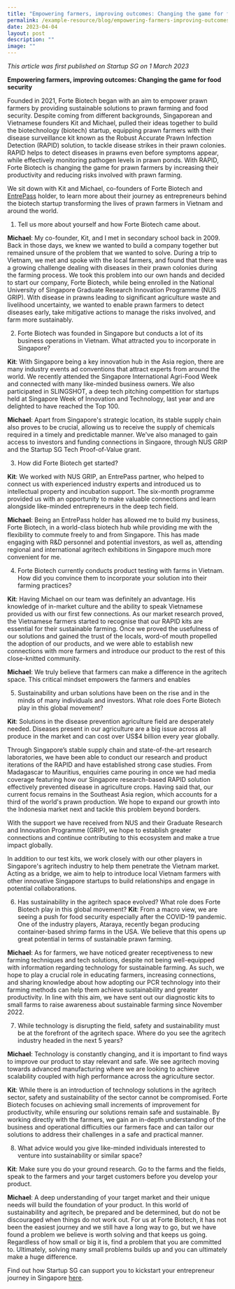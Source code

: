 ```yaml
---
title: "Empowering farmers, improving outcomes: Changing the game for food security"
permalink: /example-resource/blog/empowering-farmers-improving-outcomes/
date: 2023-04-04
layout: post
description: ""
image: ""
---
```

*This article was first published on Startup SG on 1 March 2023*

**Empowering farmers, improving outcomes: Changing the game for food security**

Founded in 2021, Forte Biotech began with an aim to empower prawn farmers by providing sustainable solutions to prawn farming and food security. Despite coming from different backgrounds, Singaporean and Vietnamese founders Kit
and Michael, pulled their ideas together to build the biotechnology (biotech) startup, equipping prawn farmers with their disease surveillance kit known as the Robust Accurate Prawn Infection Detection (RAPID) solution, to tackle disease strikes in their prawn colonies. RAPID helps to detect diseases in prawns even before symptoms appear, while effectively monitoring pathogen levels in prawn ponds. With RAPID, Forte Biotech is changing the game for prawn farmers by increasing their productivity and reducing risks involved with prawn farming.

We sit down with Kit and Michael, co-founders of Forte Biotech and [EntrePass](https://www.startupsg.gov.sg/programmes/30813/entrepass) holder, to learn more about their journey as entrepreneurs behind the biotech startup transforming the lives of prawn farmers in Vietnam and around the world.

1. Tell us more about yourself and how Forte Biotech came about. 

**Michael**: My co-founder, Kit, and I met in secondary school back in 2009. Back in those days, we knew we wanted to build a company together but remained unsure of the problem that we wanted to solve. During a trip to Vietnam, we met and spoke with the local farmers, and found that there was a growing challenge dealing with diseases in their prawn colonies during the farming process. We took this problem into our own hands and decided to start our company, Forte Biotech, while being enrolled in the National University of Singapore Graduate Research Innovation Programme (NUS GRIP). With disease in prawns leading to significant agriculture waste and livelihood uncertainty, we wanted to enable prawn farmers to detect diseases early, take mitigative actions to manage the risks involved, and farm more sustainably. 

2. Forte Biotech was founded in Singapore but conducts a lot of its business operations in Vietnam. What attracted you to incorporate in Singapore? 

**Kit**: With Singapore being a key innovation hub in the Asia region, there are many industry events ad conventions that attract experts from around the world. We recently attended the Singapore International Agri-Food Week and connected with many like-minded business owners. We also participated in SLINGSHOT, a deep tech pitching competition for startups held at Singapore Week of Innovation and Technology, last year and are delighted to have reached the Top 100. 

**Michael**: Apart from Singapore's strategic location, its stable supply chain also proves to be crucial, allowing us to receive the supply of chemicals required in a timely and predictable manner. We've also managed to gain access to investors and funding connections in Singaore, through NUS GRIP and the Startup SG Tech Proof-of-Value grant. 

3. How did Forte Biotech get started? 

**Kit**: We worked with NUS GRIP, an EntrePass partner, who helped to connect us with experienced industry experts and introduced us to intellectual property and incubation support. The six-month programme provided us with an opportunity to make valuable connections and learn alongside like-minded entrepreneurs in the deep tech field. 

**Michael**: Being an EntrePass holder has allowed me to build my business, Forte Biotech, in a world-class biotech hub while providing me with the flexibility to commute freely to and from Singapore. This has made engaging with R&D personnel and potential investors, as well as, attending regional and international agritech exhibitions in Singapore much more convenient for me.

4. Forte Biotech currently conducts product testing with farms in Vietnam. How did you convince them to incorporate your solution into their farming practices? 

**Kit**: Having Michael on our team was definitely an advantage. His knowledge of in-market culture and the ability to speak Vietnamese provided us with our first few connections. As our market research proved, the Vietnamese farmers started to recognise that our RAPID kits are essential for their sustainable farming. Once we proved the usefulness of our solutions and gained the trust of the locals, word-of mouth propelled the adoption of our products, and we were able to establish new connections with more farmers and introduce our product to the rest of this close-knitted community. 

**Michael**: We truly believe that farmers can make a difference in the agritech space. This critical mindset empowers the farmers and enables 

5. Sustainability and urban solutions have been on the rise and in the minds of many individuals and investors. What role does Forte Biotech play in this global movement? 

**Kit**: Solutions in the disease prevention agriculture field are desperately needed. Diseases present in our agriculture are a big issue across all produce in the market and can cost over US$4 billion every year globally.

Through Singapore’s stable supply chain and state-of-the-art research laboratories, we have been able to conduct our research and product iterations of the RAPID and have established strong case studies. From Madagascar to Mauritius, enquiries came pouring in once we had media coverage featuring how our Singapore research-based RAPID solution effectively prevented disease in agriculture crops. Having said that, our current focus remains in the Southeast Asia region, which accounts for a third of the world's prawn production. We hope to expand our growth into the Indonesia market next and tackle this problem beyond borders. 

With the support we have received from NUS and their Graduate Research and Innovation Programme (GRIP), we hope to establish greater connections and continue contributing to this ecosystem and make a true impact globally. 

In addition to our test kits, we work closely with our other players in Singapore's agritech industry to help them penetrate the Vietnam market. Acting as a bridge, we aim to help to introduce local Vietnam farmers with other innovative Singapore startups to build relationships and engage in potential collaborations.

6. Has sustainability in the agritech space evolved? What role does Forte Biotech play in this global movement? 
**Kit**: From a macro view, we are seeing a push for food security especially after the COVID-19 pandemic. One of the industry players, Ataraya, recently began producing container-based shrimp farms in the USA. We believe that this opens up great potential in terms of sustainable prawn farming.

**Michael**: As for farmers, we have noticed greater receptiveness to new farming techniques and tech solutions, despite not being well-equipped with information regarding technology for sustainable farming. As such, we hope to play a crucial role in educating farmers, increasing connections, and sharing knowledge about how adopting our PCR technology into their farming methods can help them achieve sustainability and greater productivity. In line with this aim, we have sent out our diagnostic kits to small farms to raise awareness about sustainable farming since November 2022.

7. While technology is disrupting the field, safety and sustainability must be at the forefront of the agritech space. Where do you see the agritech industry headed in the next 5 years? 

**Michael**: Technology is constantly changing, and it is important to find ways to improve our product to stay relevant and safe. We see agritech moving towards advanced manufacturing where we are looking to achieve scalability coupled with high performance across the agriculture sector. 

**Kit**: While there is an introduction of technology solutions in the agritech sector, safety and sustainability of the sector cannot be compromised. Forte Biotech focuses on achieving small increments of improvement for productivity, while ensuring our solutions remain safe and sustainable. By working directly with the farmers, we gain an in-depth understanding of the business and operational difficulties our farmers face and can tailor our solutions to address their challenges in a safe and practical manner. 

8. What advice would you give like-minded individuals interested to venture into sustainability or similar space?

**Kit**: Make sure you do your ground research. Go to the farms and the fields, speak to the farmers and your target customers before you develop your product. 

**Michael**: A deep understanding of your target market and their unique needs will build the foundation of your product. In this world of sustainability and agritech, be prepared and be determined, but do not be discouraged when things do not work out. For us at Forte Biotech, it has not been the easiest journey and we still have a long way to go, but we have found a problem we believe is worth solving and that keeps us going. Regardless of how small or big it is, find a problem that you are committed to. Ultimately, solving many small problems builds up and you can ultimately make a huge difference.

Find out how Startup SG can support you to kickstart your entrepreneur journey in Singapore [here](https://www.startupsg.gov.sg/programmes/30813/entrepass).